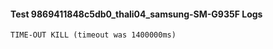 #### Test 9869411848c5db0_thali04_samsung-SM-G935F Logs


```
TIME-OUT KILL (timeout was 1400000ms)
```
